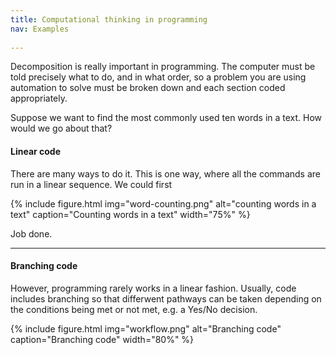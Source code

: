 ```yaml
---
title: Computational thinking in programming
nav: Examples
 
---
```


Decomposition is really important in programming. The computer must be told precisely what to do, and in what order, so a problem you are using automation to solve must be broken down and each section coded appropriately.

Suppose we want to find the most commonly used ten words in a text. How would we go about that?

#### Linear code

There are many ways to do it. This is one way, where all the commands are run in a linear sequence. We could first

{% include figure.html img="word-counting.png" alt="counting words in a text" caption="Counting words in a text" width="75%" %}

Job done.

--------

#### Branching code

However, programming rarely works in a linear fashion. Usually, code includes branching so that differwent pathways can be taken depending on the conditions being met or not met, e.g. a Yes/No decision.

{% include figure.html img="workflow.png" alt="Branching code" caption="Branching code" width="80%" %}
